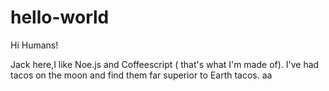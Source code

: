 # hello-world

Hi Humans!

Jack here,I like Noe.js and Coffeescript ( that's what I'm made of).
I've had tacos on the moon and find them far superior to Earth tacos.
aa
